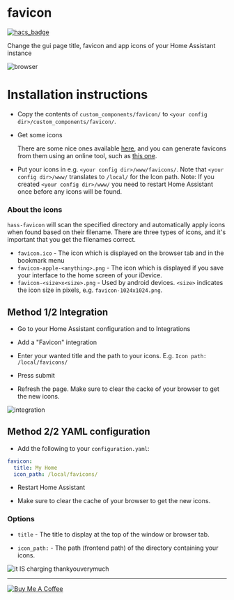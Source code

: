 favicon
=======

[![hacs_badge](https://img.shields.io/badge/HACS-Default-orange.svg)](https://github.com/custom-components/hacs)

Change the gui page title, favicon and app icons of your Home Assistant instance

![browser](https://user-images.githubusercontent.com/1299821/62975860-ad283a80-be1b-11e9-836a-d58a1732fb21.png)

# Installation instructions

- Copy the contents of `custom_components/favicon/` to `<your config dir>/custom_components/favicon/`.

- Get some icons

  There are some nice ones available [here](https://github.com/home-assistant/home-assistant-assets/tree/master/Alternates), and you can generate favicons from them using an online tool, such as [this one](https://realfavicongenerator.net/).

- Put your icons in e.g. `<your config dir>/www/favicons/`. Note that `<your config dir>/www/` translates to `/local/` for the Icon path.
Note: If you created `<your config dir>/www/` you need to restart Home Assistant once before any icons will be found.

### About the icons
`hass-favicon` will scan the specified directory and automatically apply icons when found based on their filename. There are three types of icons, and it's important that you get the filenames correct.

- `favicon.ico` - The icon which is displayed on the browser tab and in the bookmark menu
- `favicon-apple-<anything>.png` - The icon which is displayed if you save your interface to the home screen of your iDevice.
- `favicon-<size>x<size>.png` - Used by android devices. `<size>` indicates the icon size in pixels, e.g. `favicon-1024x1024.png`.

## Method 1/2 Integration

- Go to your Home Assistant configuration and to Integrations

- Add a "Favicon" integration

- Enter your wanted title and the path to your icons. E.g. `Icon path: /local/favicons/`

- Press submit

- Refresh the page. Make sure to clear the cacke of your browser to get the new icons.

![integration](https://user-images.githubusercontent.com/1299821/65991117-1d068900-e48d-11e9-9002-f2253fafa190.gif)

## Method 2/2 YAML configuration

- Add the following to your `configuration.yaml`:

```yaml
favicon:
  title: My Home
  icon_path: /local/favicons/
```

- Restart Home Assistant

- Make sure to clear the cache of your browser to get the new icons.

### Options

- `title` - The title to display at the top of the window or browser tab.

- `icon_path:` - The path (frontend path) of the directory containing your icons.

![it IS charging thankyouverymuch](https://user-images.githubusercontent.com/1299821/62975899-c29d6480-be1b-11e9-9b6b-9d160ef8b439.jpg)

---
<a href="https://www.buymeacoffee.com/uqD6KHCdJ" target="_blank"><img src="https://www.buymeacoffee.com/assets/img/custom_images/white_img.png" alt="Buy Me A Coffee" style="height: auto !important;width: auto !important;" ></a>
